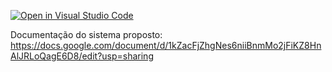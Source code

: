 [![Open in Visual Studio Code](https://classroom.github.com/assets/open-in-vscode-2e0aaae1b6195c2367325f4f02e2d04e9abb55f0b24a779b69b11b9e10269abc.svg)](https://classroom.github.com/online_ide?assignment_repo_id=19566675&assignment_repo_type=AssignmentRepo)

Documentação do sistema proposto: https://docs.google.com/document/d/1kZacFjZhgNes6niiBnmMo2jFiKZ8HnAlJRLoQagE6D8/edit?usp=sharing